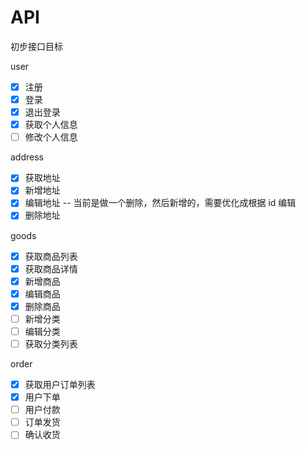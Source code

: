# API

初步接口目标

user

- [x] 注册
- [x] 登录
- [x] 退出登录
- [x] 获取个人信息
- [ ] 修改个人信息

address

- [x] 获取地址
- [x] 新增地址
- [x] 编辑地址 -- 当前是做一个删除，然后新增的，需要优化成根据 id 编辑
- [x] 删除地址

goods

- [x] 获取商品列表
- [x] 获取商品详情
- [x] 新增商品
- [x] 编辑商品
- [x] 删除商品
- [ ] 新增分类
- [ ] 编辑分类
- [ ] 获取分类列表

order

- [x] 获取用户订单列表
- [x] 用户下单
- [ ] 用户付款
- [ ] 订单发货
- [ ] 确认收货
